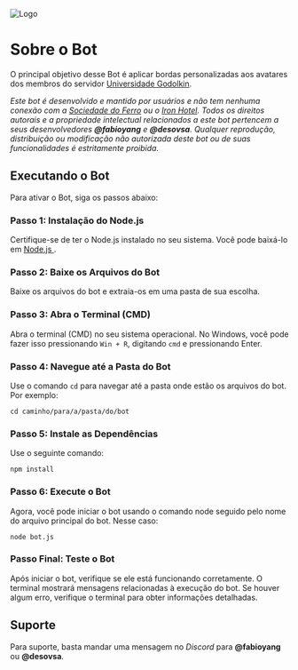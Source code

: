 

![Logo](https://images-ext-2.discordapp.net/external/sQbTZoVJ7BXpaRey26U4m2Gl6-4uPOxhtBb0QeP5jws/%3Fsize%3D2048/https/cdn.discordapp.com/icons/1160610106413691000/45bdf590dd8864bbd7d4d43e56b159c7.png?format=webp&quality=lossless&width=409&height=409)

# Sobre o Bot

O principal objetivo desse Bot é aplicar bordas personalizadas aos avatares dos membros do servidor [Universidade Godolkin](https://discord.com/invite/bTp9M5w9).

_Este bot é desenvolvido e mantido por usuários e não tem nenhuma conexão com a [Sociedade do Ferro](https://discord.gg/sociedadedoferro) ou o [Iron Hotel](https://ironhotel.org/). Todos os direitos autorais e a propriedade intelectual relacionados a este bot pertencem a seus desenvolvedores **@fabioyang** e **@desovsa**. Qualquer reprodução, distribuição ou modificação não autorizada deste bot ou de suas funcionalidades é estritamente proibida._
## Executando o Bot

Para ativar o Bot, siga os passos abaixo:

### Passo 1: Instalação do Node.js
Certifique-se de ter o Node.js instalado no seu sistema. Você pode baixá-lo em [Node.js
](https://nodejs.org).

### Passo 2: Baixe os Arquivos do Bot
Baixe os arquivos do bot e extraia-os em uma pasta de sua escolha.

### Passo 3: Abra o Terminal (CMD)
Abra o terminal (CMD) no seu sistema operacional. No Windows, você pode fazer isso pressionando `Win + R`, digitando `cmd` e pressionando Enter.

### Passo 4: Navegue até a Pasta do Bot
Use o comando `cd` para navegar até a pasta onde estão os arquivos do bot. Por exemplo:

```
cd caminho/para/a/pasta/do/bot
```

### Passo 5: Instale as Dependências
Use o seguinte comando:

```
npm install
```

### Passo 6: Execute o Bot
Agora, você pode iniciar o bot usando o comando node seguido pelo nome do arquivo principal do bot. Nesse caso:

```
node bot.js
```

### Passo Final: Teste o Bot
Após iniciar o bot, verifique se ele está funcionando corretamente. O terminal mostrará mensagens relacionadas à execução do bot. Se houver algum erro, verifique o terminal para obter informações detalhadas.








## Suporte

Para suporte, basta mandar uma mensagem no _Discord_ para **@fabioyang** ou **@desovsa**.

